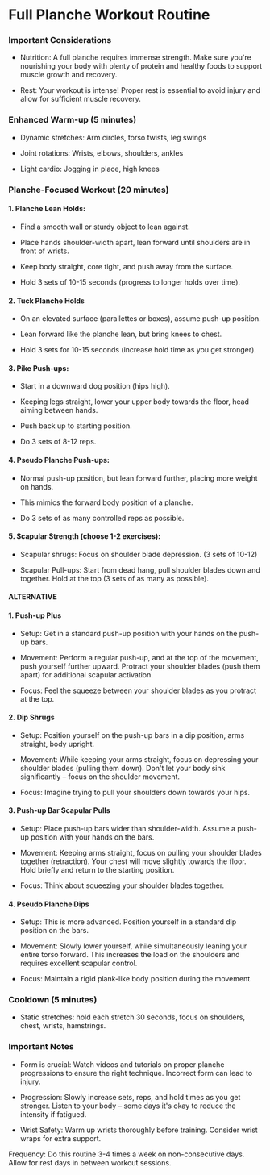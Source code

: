 # Full Planche Workout Routine

### Important Considerations

- Nutrition: A full planche requires immense strength. Make sure you're nourishing your body with plenty of protein and healthy foods to support muscle growth and recovery.
    
- Rest: Your workout is intense! Proper rest is essential to avoid injury and allow for sufficient muscle recovery.
    

  

### Enhanced Warm-up (5 minutes)

- Dynamic stretches: Arm circles, torso twists, leg swings
    
- Joint rotations: Wrists, elbows, shoulders, ankles
    
- Light cardio: Jogging in place, high knees
    

  

### Planche-Focused Workout (20 minutes)

#### 1. Planche Lean Holds:  

- Find a smooth wall or sturdy object to lean against.
    
- Place hands shoulder-width apart, lean forward until shoulders are in front of wrists.
    
- Keep body straight, core tight, and push away from the surface.
    
- Hold 3 sets of 10-15 seconds (progress to longer holds over time).
    

  

#### 2. Tuck Planche Holds  
      
    

- On an elevated surface (parallettes or boxes), assume push-up position.
    
- Lean forward like the planche lean, but bring knees to chest.
    
- Hold 3 sets for 10-15 seconds (increase hold time as you get stronger).
    

  

#### 3. Pike Push-ups:  
      
    

- Start in a downward dog position (hips high).
    
- Keeping legs straight, lower your upper body towards the floor, head aiming between hands.
    
- Push back up to starting position.
    
- Do 3 sets of 8-12 reps.
    

  

#### 4. Pseudo Planche Push-ups:  
      
    

- Normal push-up position, but lean forward further, placing more weight on hands.
    
- This mimics the forward body position of a planche.
    
- Do 3 sets of as many controlled reps as possible.
    

  

#### 5. Scapular Strength (choose 1-2 exercises):  
      
    

- Scapular shrugs: Focus on shoulder blade depression. (3 sets of 10-12)
   
- Scapular Pull-ups: Start from dead hang, pull shoulder blades down and together. Hold at the top (3 sets of as many as possible).
 

#### ALTERNATIVE

  

#### 1. Push-up Plus

- Setup: Get in a standard push-up position with your hands on the push-up bars.
    
- Movement: Perform a regular push-up, and at the top of the movement, push yourself further upward. Protract your shoulder blades (push them apart) for additional scapular activation.
    
- Focus: Feel the squeeze between your shoulder blades as you protract at the top.
    

#### 2. Dip Shrugs

- Setup: Position yourself on the push-up bars in a dip position, arms straight, body upright.
    
- Movement: While keeping your arms straight, focus on depressing your shoulder blades (pulling them down). Don't let your body sink significantly – focus on the shoulder movement.
    
- Focus: Imagine trying to pull your shoulders down towards your hips.
    

#### 3. Push-up Bar Scapular Pulls

- Setup: Place push-up bars wider than shoulder-width. Assume a push-up position with your hands on the bars.
    
- Movement: Keeping arms straight, focus on pulling your shoulder blades together (retraction). Your chest will move slightly towards the floor. Hold briefly and return to the starting position.
    
- Focus: Think about squeezing your shoulder blades together.
    

#### 4. Pseudo Planche Dips

- Setup: This is more advanced. Position yourself in a standard dip position on the bars.
    
- Movement: Slowly lower yourself, while simultaneously leaning your entire torso forward. This increases the load on the shoulders and requires excellent scapular control.
    
- Focus: Maintain a rigid plank-like body position during the movement.
    
  

### Cooldown (5 minutes)

- Static stretches: hold each stretch 30 seconds, focus on shoulders, chest, wrists, hamstrings.
    
  

### Important Notes

- Form is crucial: Watch videos and tutorials on proper planche progressions to ensure the right technique. Incorrect form can lead to injury.
    
- Progression: Slowly increase sets, reps, and hold times as you get stronger. Listen to your body – some days it's okay to reduce the intensity if fatigued.
    
- Wrist Safety: Warm up wrists thoroughly before training. Consider wrist wraps for extra support.
    

Frequency: Do this routine 3-4 times a week on non-consecutive days. Allow for rest days in between workout sessions.